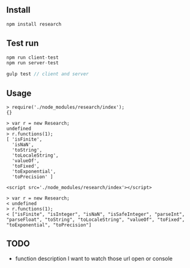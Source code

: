 ## Install
```javascript
npm install research
```

## Test run
```javascript
npm run client-test
npm run server-test

gulp test // client and server
```

## Usage
```javascript:Node
> require('./node_modules/research/index');
{}

> var r = new Research;
undefined
> r.functions(1);
[ 'isFinite',
  'isNaN',
  'toString',
  'toLocaleString',
  'valueOf',
  'toFixed',
  'toExponential',
  'toPrecision' ]
```

```html:Client
<script src='./node_modules/research/index'></script>

> var r = new Research;
< undefined
> r.functions(1);
< ["isFinite", "isInteger", "isNaN", "isSafeInteger", "parseInt", "parseFloat", "toString", "toLocaleString", "valueOf", "toFixed", "toExponential", "toPrecision"]
```

## TODO
- function description I want to watch those url open or console
